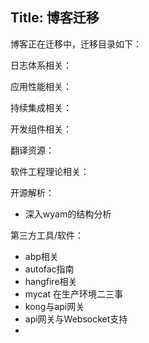 Title: 博客迁移
---

博客正在迁移中，迁移目录如下：

日志体系相关：

应用性能相关：

持续集成相关：

开发组件相关：

翻译资源：

软件工程理论相关：

开源解析：

- 深入wyam的结构分析

第三方工具/软件：

- abp相关
- autofac指南
- hangfire相关
- mycat 在生产环境二三事
- kong与api网关
- api网关与Websocket支持
- 





